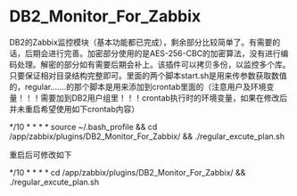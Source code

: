 # DB2_Monitor_For_Zabbix
DB2的Zabbix监控模块（基本功能都已完成），剩余部分比较简单了。有需要的话，后期会进行完善。加密部分使用的是AES-256-CBC的加密算法，没有进行编码处理。解密的部分如有需要后期会补上。该插件可以拷贝多份，以监控多个库。只要保证相对目录结构完整即可。里面的两个脚本start.sh是用来传参数获取数值的，regular.......的那个脚本是用来添加到crontab里面的（注意用户及环境变量！！！需要加到DB2用户组里！！！crontab执行时的环境变量，如果在修改后并未重启希望使用如下crontab内容）


*/10 * * * * source ~/.bash_profile && cd /app/zabbix/plugins/DB2_Monitor_For_Zabbix/ && ./regular_excute_plan.sh

重启后可修改如下

*/10 * * * * cd /app/zabbix/plugins/DB2_Monitor_For_Zabbix/ && ./regular_excute_plan.sh
